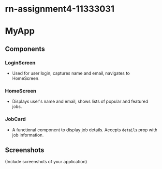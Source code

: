 # rn-assignment4-11333031
# MyApp

## Components

### LoginScreen
- Used for user login, captures name and email, navigates to HomeScreen.

### HomeScreen
- Displays user's name and email, shows lists of popular and featured jobs.

### JobCard
- A functional component to display job details. Accepts `details` prop with job information.

## Screenshots
(Include screenshots of your application)